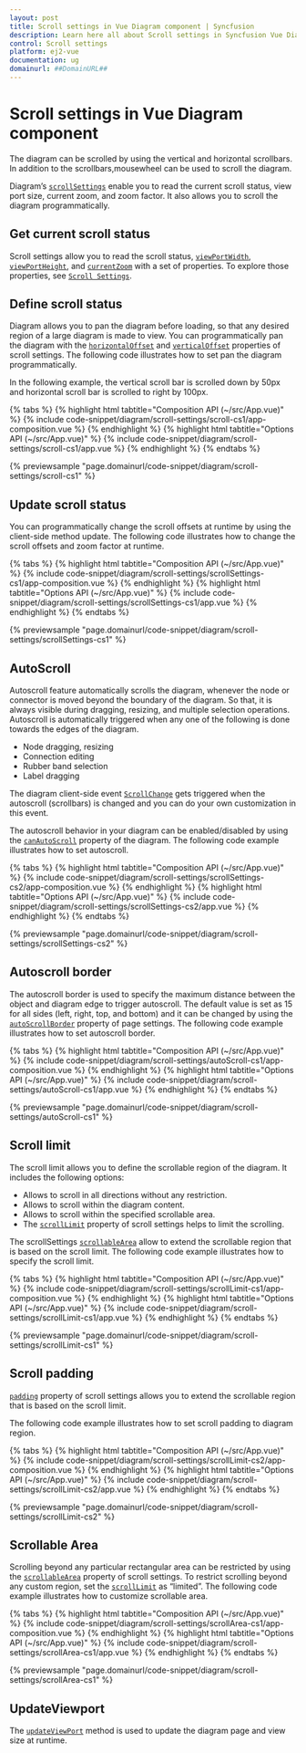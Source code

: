 ```yaml
---
layout: post
title: Scroll settings in Vue Diagram component | Syncfusion
description: Learn here all about Scroll settings in Syncfusion Vue Diagram component of Syncfusion Essential JS 2 and more.
control: Scroll settings 
platform: ej2-vue
documentation: ug
domainurl: ##DomainURL##
---
```


# Scroll settings in Vue Diagram component

The diagram can be scrolled by using the vertical and horizontal scrollbars. In addition to the scrollbars,mousewheel can be used to scroll the diagram.

Diagram’s [`scrollSettings`](https://ej2.syncfusion.com/vue/documentation/api/diagram/#scrollsettings) enable you to read the current scroll status, view port size, current zoom, and zoom factor. It also allows you to scroll the diagram programmatically.

## Get current scroll status

Scroll settings allow you to read the scroll status, [`viewPortWidth`](https://ej2.syncfusion.com/vue/documentation/api/diagram/scrollSettings), [`viewPortHeight`](https://ej2.syncfusion.com/vue/documentation/api/diagram/scrollSettings), and [`currentZoom`](https://ej2.syncfusion.com/vue/documentation/api/diagram/scrollSettings) with a set of properties. To explore those properties, see [`Scroll Settings`](https://ej2.syncfusion.com/vue/documentation/api/diagram/scrollSettings).

## Define scroll status

Diagram allows you to pan the diagram before loading, so that any desired region of a large diagram is made to view. You can programmatically pan the diagram with the [`horizontalOffset`](https://ej2.syncfusion.com/vue/documentation/api/diagram/scrollSettings) and [`verticalOffset`](https://ej2.syncfusion.com/vue/documentation/api/diagram/scrollSettings) properties of scroll settings. The following code illustrates how to set pan the diagram programmatically.

In the following example, the vertical scroll bar is scrolled down by 50px and horizontal scroll bar is scrolled to right by 100px.

{% tabs %}
{% highlight html tabtitle="Composition API (~/src/App.vue)" %}
{% include code-snippet/diagram/scroll-settings/scroll-cs1/app-composition.vue %}
{% endhighlight %}
{% highlight html tabtitle="Options API (~/src/App.vue)" %}
{% include code-snippet/diagram/scroll-settings/scroll-cs1/app.vue %}
{% endhighlight %}
{% endtabs %}
        
{% previewsample "page.domainurl/code-snippet/diagram/scroll-settings/scroll-cs1" %}

## Update scroll status

You can programmatically change the scroll offsets at runtime by using the client-side method update. The following code illustrates how to change the scroll offsets and zoom factor at runtime.

{% tabs %}
{% highlight html tabtitle="Composition API (~/src/App.vue)" %}
{% include code-snippet/diagram/scroll-settings/scrollSettings-cs1/app-composition.vue %}
{% endhighlight %}
{% highlight html tabtitle="Options API (~/src/App.vue)" %}
{% include code-snippet/diagram/scroll-settings/scrollSettings-cs1/app.vue %}
{% endhighlight %}
{% endtabs %}
        
{% previewsample "page.domainurl/code-snippet/diagram/scroll-settings/scrollSettings-cs1" %}

## AutoScroll

Autoscroll feature automatically scrolls the diagram, whenever the node or connector is moved beyond the boundary of the diagram. So that, it is always visible during dragging, resizing, and multiple selection operations. Autoscroll is automatically triggered when any one of the following is done towards the edges of the diagram.

* Node dragging, resizing
* Connection editing
* Rubber band selection
* Label dragging

The diagram client-side event [`ScrollChange`](https://ej2.syncfusion.com/vue/documentation/api/diagram/#scrollchange) gets triggered when the autoscroll (scrollbars) is changed and you can do your own customization in this event.

The autoscroll behavior in your diagram can be enabled/disabled by using the [`canAutoScroll`](https://ej2.syncfusion.com/vue/documentation/api/diagram/scrollSettings) property of the diagram. The following code example illustrates how to set autoscroll.

{% tabs %}
{% highlight html tabtitle="Composition API (~/src/App.vue)" %}
{% include code-snippet/diagram/scroll-settings/scrollSettings-cs2/app-composition.vue %}
{% endhighlight %}
{% highlight html tabtitle="Options API (~/src/App.vue)" %}
{% include code-snippet/diagram/scroll-settings/scrollSettings-cs2/app.vue %}
{% endhighlight %}
{% endtabs %}
        
{% previewsample "page.domainurl/code-snippet/diagram/scroll-settings/scrollSettings-cs2" %}

## Autoscroll border

The autoscroll border is used to specify the maximum distance between the object and diagram edge to trigger autoscroll. The default value is set as 15 for all sides (left, right, top, and bottom) and it can be changed by using the [`autoScrollBorder`](https://ej2.syncfusion.com/vue/documentation/api/diagram/scrollSettings) property of page settings. The following code example illustrates how to set autoscroll border.

{% tabs %}
{% highlight html tabtitle="Composition API (~/src/App.vue)" %}
{% include code-snippet/diagram/scroll-settings/autoScroll-cs1/app-composition.vue %}
{% endhighlight %}
{% highlight html tabtitle="Options API (~/src/App.vue)" %}
{% include code-snippet/diagram/scroll-settings/autoScroll-cs1/app.vue %}
{% endhighlight %}
{% endtabs %}
        
{% previewsample "page.domainurl/code-snippet/diagram/scroll-settings/autoScroll-cs1" %}

## Scroll limit

The scroll limit allows you to define the scrollable region of the diagram. It includes the following options:

* Allows to scroll in all directions without any restriction.
* Allows to scroll within the diagram content.
* Allows to scroll within the specified scrollable area.
* The [`scrollLimit`](https://ej2.syncfusion.com/vue/documentation/api/diagram/scrollSettings) property of scroll settings helps to limit the scrolling.

The scrollSettings [`scrollableArea`](https://ej2.syncfusion.com/vue/documentation/api/diagram/scrollSettings) allow to extend the scrollable region that is based on the scroll limit.
The following code example illustrates how to specify the scroll limit.

{% tabs %}
{% highlight html tabtitle="Composition API (~/src/App.vue)" %}
{% include code-snippet/diagram/scroll-settings/scrollLimit-cs1/app-composition.vue %}
{% endhighlight %}
{% highlight html tabtitle="Options API (~/src/App.vue)" %}
{% include code-snippet/diagram/scroll-settings/scrollLimit-cs1/app.vue %}
{% endhighlight %}
{% endtabs %}
        
{% previewsample "page.domainurl/code-snippet/diagram/scroll-settings/scrollLimit-cs1" %}

## Scroll padding

[`padding`](https://ej2.syncfusion.com/vue/documentation/api/diagram/scrollSettings) property of scroll settings  allows you to extend the scrollable region that is based on the scroll limit.

The following code example illustrates how to set scroll padding to diagram region.

{% tabs %}
{% highlight html tabtitle="Composition API (~/src/App.vue)" %}
{% include code-snippet/diagram/scroll-settings/scrollLimit-cs2/app-composition.vue %}
{% endhighlight %}
{% highlight html tabtitle="Options API (~/src/App.vue)" %}
{% include code-snippet/diagram/scroll-settings/scrollLimit-cs2/app.vue %}
{% endhighlight %}
{% endtabs %}
        
{% previewsample "page.domainurl/code-snippet/diagram/scroll-settings/scrollLimit-cs2" %}

## Scrollable Area

Scrolling beyond any particular rectangular area can be restricted by using the [`scrollableArea`](https://ej2.syncfusion.com/vue/documentation/api/diagram/scrollSettings) property of scroll settings. To restrict scrolling beyond any custom region, set the [`scrollLimit`](https://ej2.syncfusion.com/vue/documentation/api/diagram/scrollSettings) as “limited”. The following code example illustrates how to customize scrollable area.

{% tabs %}
{% highlight html tabtitle="Composition API (~/src/App.vue)" %}
{% include code-snippet/diagram/scroll-settings/scrollArea-cs1/app-composition.vue %}
{% endhighlight %}
{% highlight html tabtitle="Options API (~/src/App.vue)" %}
{% include code-snippet/diagram/scroll-settings/scrollArea-cs1/app.vue %}
{% endhighlight %}
{% endtabs %}
        
{% previewsample "page.domainurl/code-snippet/diagram/scroll-settings/scrollArea-cs1" %}

## UpdateViewport

The [`updateViewPort`](https://ej2.syncfusion.com/vue/documentation/api/diagram/#updateviewport) method is used to update the diagram page and view size at runtime.